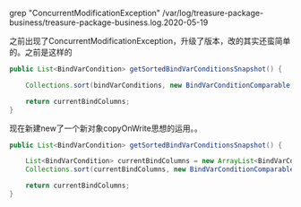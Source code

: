 

grep "ConcurrentModificationException" /var/log/treasure-package-business/treasure-package-business.log.2020-05-19

之前出现了ConcurrentModificationException，升级了版本，改的其实还蛮简单的。之前是这样的

```java
public List<BindVarCondition> getSortedBindVarConditionsSnapshot() {

    Collections.sort(bindVarConditions, new BindVarConditionComparable());

    return currentBindColumns;
}
```

现在新建new了一个新对象copyOnWrite思想的运用。。

```java
public List<BindVarCondition> getSortedBindVarConditionsSnapshot() {

    List<BindVarCondition> currentBindColumns = new ArrayList<BindVarCondition>(bindVarConditions);
    Collections.sort(currentBindColumns, new BindVarConditionComparable());

    return currentBindColumns;
}
```

